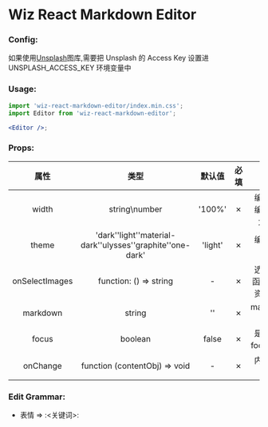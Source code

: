 # Wiz React Markdown Editor

### Config:

如果使用[Unsplash](https://unsplash.com/)图库,需要把 Unsplash 的 Access Key 设置进 UNSPLASH_ACCESS_KEY 环境变量中

### Usage:

```jsx
import 'wiz-react-markdown-editor/index.min.css';
import Editor from 'wiz-react-markdown-editor';

<Editor />;
```

### Props:

|      属性      |                              类型                              | 默认值  | 必填 |            描述            |
| :------------: | :------------------------------------------------------------: | :-----: | :--: | :------------------------: |
|     width      |                         string\number                          | '100%'  |  ✗   |   编辑器可编辑的最大宽度   |
|     theme      | 'dark'\'light'\'material-dark'\'ulysses'\'graphite'\'one-dark' | 'light' |  ✗   |         编辑器主题         |
| onSelectImages |                     function: () => string                     |    -    |  ✗   | 选择图片函数, 返回资源路径 |
|    markdown    |                             string                             |   ''    |  ✗   |       markdown 源码        |
|     focus      |                            boolean                             |  false  |  ✗   |    是否打开 focus 模式     |
|    onChange    |                 function (contentObj) => void                  |    -    |  ✗   |        内容改变事件        |

### Edit Grammar:

- 表情 => :<关键词>:
